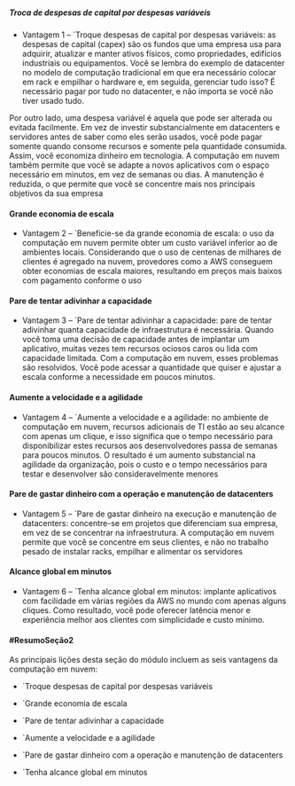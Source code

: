 ##### Troca de despesas de capital por despesas variáveis

- Vantagem 1 – `Troque despesas de capital por despesas variáveis: as despesas de capital (capex) são os fundos que uma empresa usa para adquirir, atualizar e manter ativos físicos, como propriedades, edifícios industriais ou equipamentos. Você se lembra do exemplo de datacenter no modelo de computação tradicional em que era necessário colocar em rack e empilhar o hardware e, em seguida, gerenciar tudo isso? É necessário pagar por tudo no datacenter, e não importa se você não tiver usado tudo.

Por outro lado, uma despesa variável é aquela que pode ser alterada ou evitada facilmente. Em vez de investir substancialmente em datacenters e servidores antes de saber como eles serão usados, você pode pagar somente quando consome recursos e somente pela quantidade consumida. Assim, você economiza dinheiro em tecnologia. A computação em nuvem também permite que você se adapte a novos aplicativos com o espaço necessário em minutos, em vez de semanas ou dias. A manutenção é reduzida, o que permite que você se concentre mais nos principais objetivos da sua empresa

#### Grande economia de escala
- Vantagem 2 – `Beneficie-se da grande economia de escala: o uso da computação em nuvem permite obter um custo variável inferior ao de ambientes locais. Considerando que o uso de centenas de milhares de clientes é agregado na nuvem, provedores como a AWS conseguem obter economias de escala maiores, resultando em preços mais baixos com pagamento conforme o uso

#### Pare de tentar adivinhar a capacidade
- Vantagem 3 – `Pare de tentar adivinhar a capacidade: pare de tentar adivinhar quanta capacidade de infraestrutura é necessária. Quando você toma uma decisão de capacidade antes de implantar um aplicativo, muitas vezes tem recursos ociosos caros ou lida com capacidade limitada. Com a computação em nuvem, esses problemas são resolvidos. Você pode acessar a quantidade que quiser e ajustar a escala conforme a necessidade em poucos minutos.

#### Aumente a velocidade e a agilidade
- Vantagem 4 – `Aumente a velocidade e a agilidade: no ambiente de computação em nuvem, recursos adicionais de TI estão ao seu alcance com apenas um clique, e isso significa que o tempo necessário para disponibilizar estes recursos aos desenvolvedores passa de semanas para poucos minutos. O resultado é um aumento substancial na agilidade da organização, pois o custo e o tempo necessários para testar e desenvolver são consideravelmente menores

#### Pare de gastar dinheiro com a operação e manutenção de datacenters
- Vantagem 5 – `Pare de gastar dinheiro na execução e manutenção de datacenters: concentre-se em projetos que diferenciam sua empresa, em vez de se concentrar na infraestrutura. A computação em nuvem permite que você se concentre em seus clientes, e não no trabalho pesado de instalar racks, empilhar e alimentar os servidores

#### Alcance global em minutos
- Vantagem 6 – `Tenha alcance global em minutos: implante aplicativos com facilidade em várias regiões da AWS no mundo com apenas alguns cliques. Como resultado, você pode oferecer latência menor e experiência melhor aos clientes com simplicidade e custo mínimo.

#### #ResumoSeção2

As principais lições desta seção do módulo incluem as seis vantagens da computação em nuvem:

- `Troque despesas de capital por despesas variáveis

- `Grande economia de escala

- `Pare de tentar adivinhar a capacidade

- `Aumente a velocidade e a agilidade

- `Pare de gastar dinheiro com a operação e manutenção de datacenters

- `Tenha alcance global em minutos